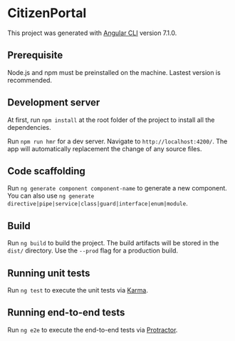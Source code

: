 # CitizenPortal

This project was generated with [Angular CLI](https://github.com/angular/angular-cli) version 7.1.0.

## Prerequisite
Node.js and npm must be preinstalled on the machine. Lastest version is recommended.

## Development server
At first, run `npm install` at the root folder of the project to install all the dependencies. 

Run `npm run hmr` for a dev server. Navigate to `http://localhost:4200/`. The app will automatically replacement the change of any source files.

## Code scaffolding

Run `ng generate component component-name` to generate a new component. You can also use `ng generate directive|pipe|service|class|guard|interface|enum|module`.

## Build

Run `ng build` to build the project. The build artifacts will be stored in the `dist/` directory. Use the `--prod` flag for a production build.

## Running unit tests

Run `ng test` to execute the unit tests via [Karma](https://karma-runner.github.io).

## Running end-to-end tests

Run `ng e2e` to execute the end-to-end tests via [Protractor](http://www.protractortest.org/).

